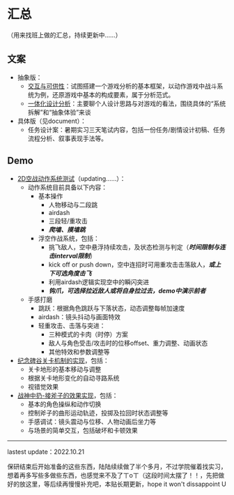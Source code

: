 # 汇总

（用来找班上做的汇总，持续更新中……）

## 文案
- 抽象版：
  - [交互与可供性](https://zhuanlan.zhihu.com/p/574373528)：试图搭建一个游戏分析的基本框架，以动作游戏中战斗系统为例，还原游戏中基本的构成要素，属于分析范式。
  - [一体化设计分析](https://zhuanlan.zhihu.com/p/576690053)：主要聊个人设计思路与对游戏的看法，围绕具体的“系统拆解”和“抽象体验”来谈
- 具体版（见document）：
  - 任务设计案：暑期实习三天笔试内容，包括一份任务/剧情设计初稿、任务流程分析、叙事表现手法等。


## Demo
- [2D空战动作系统测试](https://github.com/desperate-sashimi/simple-action-game-2Dversion)（updating……）：
  - 动作系统目前具备以下内容：
    - 基本操作
      - 人物移动与二段跳
      - airdash
      - 三段轻/重攻击
      - ***爬墙、摸墙跳***
    - 浮空作战系统，包括：
      - 挑飞敌人，空中悬浮持续攻击，及状态检测与判定（***时间限制与连击interval限制***）
      - kick off or push down，空中连招时可用重攻击击落敌人，***或上下可选角度击飞***
      - 利用airdash逻辑实现空中的瞬闪突进
      - ***钩爪，可选择拉近敌人或将自身拉过去，demo中演示前者***
  - 手感打磨
    - 跳跃：根据角色跳跃与下落状态，动态调整每帧加速度
    - airdash：镜头抖动与画面特效
    - 轻重攻击、击落与突进：
      - 三种模式的卡肉（时停）方案
      - 敌人与角色受击/攻击时的位移offset、重力调整、动画状态
      - 其他特效和参数调整等
- [纪念碑谷关卡机制的实现](https://github.com/desperate-sashimi/MonumentValley-Test)，包括：
  - 关卡地形的基本移动与调整
  - 根据关卡地形变化的自动寻路系统
  - 视错觉效果
- [战神中扔-接斧子的效果实现](https://github.com/desperate-sashimi/GodofWar-AxeThrow)，包括：
  - 基本的角色操纵和动作切换
  - 控制斧子的曲形运动轨迹，投掷及拉回时状态调整等
  - 手感调试：镜头震动与位移、人物动画后坐力等
  - 与场景的简单交互，包括破坏和卡顿效果



---
lastest update：2022.10.21

保研结束后开始准备的这些东西，陆陆续续做了半个多月，不过学院催着找实习，想着再多写些多做些东西，也感觉来不及了ㄒoㄒ（这段时间太摆了！！，先把做好的放这里，等后续再慢慢补充吧，本贴长期更新，hope it won't dissappoint U